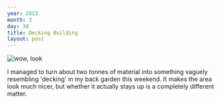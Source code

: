 ```yaml
---
year: 2013
month: 3
day: 30
title: Decking Building
layout: post
---
```


<p>
<img alt="wow, look" src="/media/blog/decking.png" class="large-image blog-image"/>
<p>I managed to turn about two tonnes of material into something vaguely resembling 'decking' in my back garden this weekend. It makes the area look much nicer, but whether it actually stays up is a completely different matter.
</p>
